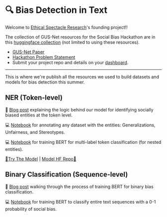 # 🔍 Bias Detection in Text

Welcome to [Ethical Spectacle Research](https:/ethicalspectacle.org)'s founding project!!

The collection of GUS-Net resources for the Social Bias Hackathon are in this [huggingface collection](https://huggingface.co/collections/ethical-spectacle/gus-net-66edfe93801ea45d7a26a10f) (not limited to using these resources). 
- [GUS-Net Paper](https://www.linkedin.com/posts/maximuspowers_gus-net-social-bias-ner-model-activity-7245547070978240512-QUqO?utm_source=share&utm_medium=member_desktop)
- [Hackathon Problem Statement]()
- Submit your project repo and details on your [dashboard](https://ethicalspectacle.org/login).

---

This is where we're publish all the resources we used to build datasets and models for bias detection this summer.

## NER (Token-level)

📝 [Blog post](https://huggingface.co/blog/maximuspowers/bias-entity-recognition) explaining the logic behind our model for identifying socially biased entities at the token level.

💻 [Notebook](NER/ner_annotation_pipeline.ipynb) for annotating any dataset with the entities: Generalizations, Unfairness, and Stereotypes.

💻 [Notebook](NER/ner_bert_training.ipynb) for training BERT for multi-label token classification (for nested entities).

[🚀Try The Model](https://huggingface.co/spaces/maximuspowers/bias-detection-ner) | [Model HF Repo🤗](https://huggingface.co/maximuspowers/bias-detection-ner)

## Binary Classification (Sequence-level)

📝 [Blog post](https://huggingface.co/blog/maximuspowers/bias-detection-in-text) walking through the process of training BERT for binary bias classification.

💻 [Notebook](BinaryClassification/bert_bias_binary_training.ipynb) for training BERT to classify entire text sequences with a 0-1 probability of social bias.
